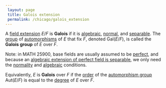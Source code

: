 ```yaml
---
 layout: page
 title: Galois extension
 permalink: /chicago/galois_extension
---
```


A [field extension](https://defsmath.github.io/DefsMath/field_extension) $E/F$ is **Galois** if it is [algebraic](https://defsmath.github.io/DefsMath/algebraic_extension), [normal](https://defsmath.github.io/DefsMath/normal_extension), and [separable](https://defsmath.github.io/DefsMath/separable_field). The [group](https://defsmath.github.io/DefsMath/group) of [automorphisms](https://defsmath.github.io/DefsMath/automorphism_group) of $E$ that fix $F$, denoted $\text{Gal}(E/F)$, is called the **Galois group** of $E$ over $F$. 

Note: in MATH 25900, base fields are usually assumed to be [perfect](https://defsmath.github.io/DefsMath/perfect_field), and because an [algebraic extension of perfect field is separable](https://defsmath.github.io/DefsMath/algebraic_extension_of_perfect_field_is_separable), we only need the [normality](https://defsmath.github.io/DefsMath/#################normality) and [algebraic](https://defsmath.github.io/DefsMath/####################algebraic) conditions.

Equivalently, $E$ is **Galois** over $F$ if the [order](https://defsmath.github.io/DefsMath/order_of_a_group) of the [automorphism group](https://defsmath.github.io/DefsMath/set_of_automorphisms_fixing_a_subfield_is_a_subgroup) $\text{Aut}(E/F)$ is equal to the [degree](https://defsmath.github.io/DefsMath/degree_of_field_extension) of $E$ over $F$. 
